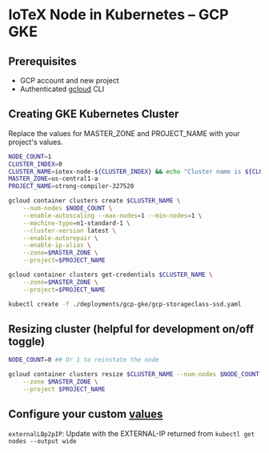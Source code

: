 # IoTeX Node in Kubernetes – GCP GKE

## Prerequisites

- GCP account and new project 
- Authenticated [gcloud](https://cloud.google.com/sdk/install) CLI

## Creating GKE Kubernetes Cluster

Replace the values for MASTER_ZONE and PROJECT_NAME with your project's values.

```bash
NODE_COUNT=1
CLUSTER_INDEX=0
CLUSTER_NAME=iotex-node-${CLUSTER_INDEX} && echo "Cluster name is ${CLUSTER_NAME}"
MASTER_ZONE=us-central1-a
PROJECT_NAME=strong-compiler-327520

gcloud container clusters create $CLUSTER_NAME \
    --num-nodes $NODE_COUNT \
    --enable-autoscaling --max-nodes=1 --min-nodes=1 \
    --machine-type=n1-standard-1 \
    --cluster-version latest \
    --enable-autorepair \
    --enable-ip-alias \
    --zone=$MASTER_ZONE \
    --project=$PROJECT_NAME

gcloud container clusters get-credentials $CLUSTER_NAME \
    --zone=$MASTER_ZONE \
    --project=$PROJECT_NAME

kubectl create -f ./deployments/gcp-gke/gcp-storageclass-ssd.yaml
```

## Resizing cluster (helpful for development on/off toggle)

```bash
NODE_COUNT=0 ## Or 1 to reinstate the node

gcloud container clusters resize $CLUSTER_NAME --num-nodes $NODE_COUNT \
    --zone $MASTER_ZONE \
    --project $PROJECT_NAME
```

## Configure your custom [values](./values.yaml)

`externalLBp2pIP`: Update with the EXTERNAL-IP returned from `kubectl get nodes --output wide`